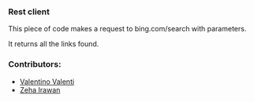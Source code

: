### Rest client

This piece of code makes a request to bing.com/search with parameters.

It returns all the links found.

### Contributors:
* [Valentino Valenti](https://github.com/1ba1)
* [Zeha Irawan](https://github.com/JangkarBumi)
